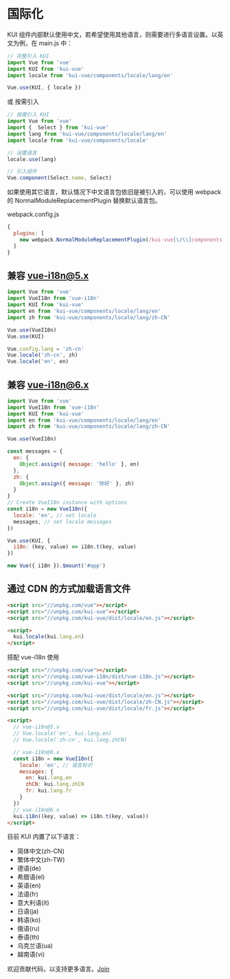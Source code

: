 # 国际化
KUI 组件内部默认使用中文，若希望使用其他语言，则需要进行多语言设置。以英文为例，在 main.js 中：

```js
// 完整引入 KUI
import Vue from 'vue'
import KUI from 'kui-vue'
import locale from 'kui-vue/components/locale/lang/en'

Vue.use(KUI, { locale })
```

或 按需引入

```js
// 按需引入 KUI
import Vue from 'vue'
import {  Select } from 'kui-vue'
import lang from 'kui-vue/components/locale/lang/en'
import locale from 'kui-vue/components/locale'

// 设置语言
locale.use(lang)

// 引入组件
Vue.component(Select.name, Select)
```

如果使用其它语言，默认情况下中文语言包依旧是被引入的，可以使用 webpack 的 NormalModuleReplacementPlugin 替换默认语言包。

webpack.config.js

```js
{
  plugins: [
    new webpack.NormalModuleReplacementPlugin(/kui-vue[\/\\]components[\/\\]locale[\/\\]lang[\/\\]zh-CN/, 'kui-vue/components/locale/lang/en')
  ]
}
```

## 兼容 vue-i18n@5.x
```js
import Vue from 'vue'
import VueI18n from 'vue-i18n'
import KUI from 'kui-vue'
import en from 'kui-vue/components/locale/lang/en'
import zh from 'kui-vue/components/locale/lang/zh-CN'

Vue.use(VueI18n)
Vue.use(KUI)

Vue.config.lang = 'zh-cn'
Vue.locale('zh-cn', zh)
Vue.locale('en', en)
```

## 兼容 vue-i18n@6.x

```js
import Vue from 'vue'
import VueI18n from 'vue-i18n'
import KUI from 'kui-vue'
import en from 'kui-vue/components/locale/lang/en'
import zh from 'kui-vue/components/locale/lang/zh-CN'

Vue.use(VueI18n)

const messages = {
  en: {
    Object.assign({ message: 'hello' }, en)
  },
  zh: {
    Object.assign({ message: '你好' }, zh)
  }
}
// Create VueI18n instance with options
const i18n = new VueI18n({
  locale: 'en', // set locale
  messages, // set locale messages
})

Vue.use(KUI, {
  i18n: (key, value) => i18n.t(key, value)
})

new Vue({ i18n }).$mount('#app')
```

## 通过 CDN 的方式加载语言文件
```html
<script src="//unpkg.com/vue"></script>
<script src="//unpkg.com/kui-vue"></script>
<script src="//unpkg.com/kui-vue/dist/locale/en.js"></script>

<script>
  kui.locale(kui.lang.en)
</script>
```

搭配 vue-i18n 使用
```html
<script src="//unpkg.com/vue"></script>
<script src="//unpkg.com/vue-i18n/dist/vue-i18n.js"></script>
<script src="//unpkg.com/kui-vue"></script>

<script src="//unpkg.com/kui-vue/dist/locale/en.js"></script>
<script src="//unpkg.com/kui-vue/dist/locale/zh-CN.js"></script>
<script src="//unpkg.com/kui-vue/dist/locale/fr.js"></script>

<script>
  // vue-i18n@5.x
  // Vue.locale('en', kui.lang.en)
  // Vue.locale('zh-cn', kui.lang.zhCN)

  // vue-i18n@6.x
  const i18n = new VueI18n({
    locale: 'en', // 语言标识
    messages: {
      en: kui.lang.en
      zhCN: kui.lang.zhCN
      fr: kui.lang.fr
    }
  })
  // vue-i18n@6.x
  kui.i18n((key, value) => i18n.t(key, value))
</script>
```

目前 KUI 内置了以下语言：

- 简体中文(zh-CN)
- 繁体中文(zh-TW)
- 德语(de)
- 希腊语(el)
- 英语(en)
- 法语(fr)
- 意大利语(it)
- 日语(ja)
- 韩语(ko)
- 俄语(ru)
- 泰语(th)
- 乌克兰语(ua)
- 越南语(vi)

欢迎贡献代码，以支持更多语言。[Join](https://gitee.com/chuchur/kui-vue/tree/master/components/locale/lang)